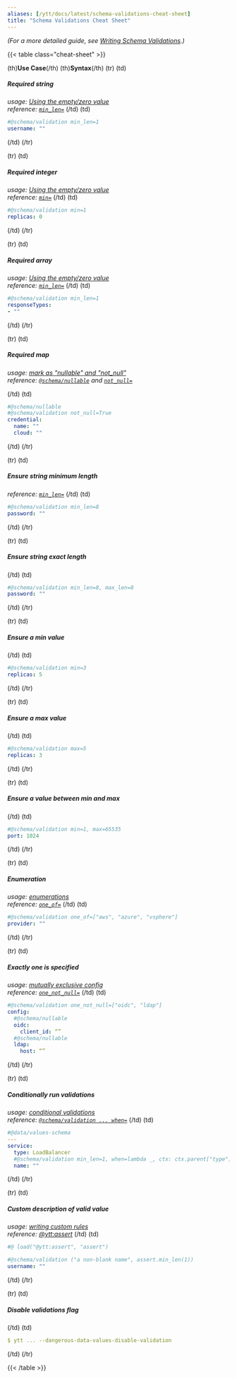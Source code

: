 ```yaml
---
aliases: [/ytt/docs/latest/schema-validations-cheat-sheet]
title: "Schema Validations Cheat Sheet"
---
```


_(For a more detailed guide, see [Writing Schema Validations](how-to-write-validations.md).)_

{{< table class="cheat-sheet" >}}

(th)**Use Case**(/th)
(th)**Syntax**(/th)
(tr)
(td)
##### Required string
_usage: [Using the empty/zero value](../how-to-write-validations#using-the-emptyzero-value)_\
_reference: [`min_len=`](../lang-ref-ytt-schema#min_len)_
(/td)
(td)
```yaml
#@schema/validation min_len=1
username: ""
```
(/td)
(/tr)

(tr)
(td)
##### Required integer
_usage: [Using the empty/zero value](../how-to-write-validations#using-the-emptyzero-value)_\
_reference: [`min=`](../lang-ref-ytt-schema#min)_
(/td)
(td)
```yaml
#@schema/validation min=1
replicas: 0
```
(/td)
(/tr)

(tr)
(td)
##### Required array
_usage: [Using the empty/zero value](../how-to-write-validations#using-the-emptyzero-value)_\
_reference: [`min_len=`](../lang-ref-ytt-schema#min_len)_
(/td)
(td)
```yaml
#@schema/validation min_len=1 
responseTypes:
- ""
```
(/td)
(/tr)

(tr)
(td)
##### Required map
_usage: [mark as "nullable" and "not_null"](../how-to-write-validations#mark-as-nullable-and-not_null)_ \
_reference: [`@schema/nullable`](../lang-ref-ytt-schema#schemanullable) and [`not_null=`](../lang-ref-ytt-schema#not_null)_

(/td)
(td)
```yaml
#@schema/nullable
#@schema/validation not_null=True
credential:
  name: ""
  cloud: ""
```
(/td)
(/tr)

(tr)
(td)
##### Ensure string minimum length
_reference: [`min_len=`](../lang-ref-ytt-schema#min_len)_
(/td)
(td)
```yaml
#@schema/validation min_len=8
password: ""
```
(/td)
(/tr)

(tr)
(td)
##### Ensure string exact length
(/td)
(td)
```yaml
#@schema/validation min_len=8, max_len=8
password: ""
```
(/td)
(/tr)

(tr)
(td)
##### Ensure a min value
(/td)
(td)
```yaml
#@schema/validation min=3
replicas: 5
```
(/td)
(/tr)

(tr)
(td)
##### Ensure a max value
(/td)
(td)
```yaml
#@schema/validation max=5
replicas: 3
```
(/td)
(/tr)

(tr)
(td)
##### Ensure a value between min and max
(/td)
(td)
```yaml
#@schema/validation min=1, max=65535
port: 1024
```
(/td)
(/tr)

(tr)
(td)
##### Enumeration
_usage: [enumerations](../how-to-write-validations#enumerations)_\
_reference: [`one_of=`](../lang-ref-ytt-schema#one_of)_
(/td)
(td)
```yaml
#@schema/validation one_of=["aws", "azure", "vsphere"]
provider: ""
```
(/td)
(/tr)

(tr)
(td)
##### Exactly one is specified
_usage: [mutually exclusive config](../how-to-write-validations#mutually-exclusive-sections)_\
_reference: [`one_not_null=`](../lang-ref-ytt-schema#one_not_null)_
(/td)
(td)
```yaml
#@schema/validation one_not_null=["oidc", "ldap"]
config:
  #@schema/nullable
  oidc:
    client_id: “”
  #@schema/nullable
  ldap:
    host: “”
```
(/td)
(/tr)

(tr)
(td)
##### Conditionally run validations
_usage: [conditional validations](../how-to-write-validations#conditional-validations)_\
_reference: [`@schema/validation ... when=`](../lang-ref-ytt-schema#schemavalidation)_
(/td)
(td)
```yaml
#@data/values-schema
---
service:
  type: LoadBalancer
  #@schema/validation min_len=1, when=lambda _, ctx: ctx.parent["type"] == "LoadBalancer"
  name: ""
```
(/td)
(/tr)


(tr)
(td)
##### Custom description of valid value
_usage: [writing custom rules](../how-to-write-validations#writing-custom-rules)_\
_reference: [@ytt:assert](../lang-ref-ytt-assert)_
(/td)
(td)
```yaml
#@ load("@ytt:assert", "assert")

#@schema/validation ("a non-blank name", assert.min_len(1))
username: ""
```
(/td)
(/tr)

(tr)
(td)
##### Disable validations flag
(/td)
(td)
```yaml
$ ytt ... --dangerous-data-values-disable-validation
```
(/td)
(/tr)

{{< /table >}}
